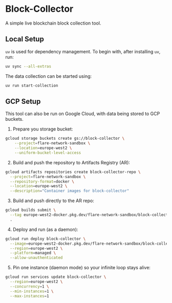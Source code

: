 # Block-Collector

A simple live blockchain block collection tool.

## Local Setup

`uv` is used for dependency management.
To begin with, after installing `uv`, run:

```bash
uv sync --all-extras
```

The data collection can be started using:

```bash
uv run start-collection
```

## GCP Setup

This tool can also be run on Google Cloud, with data being stored to GCP buckets.

1. Prepare you storage bucket:

```bash
gcloud storage buckets create gs://block-collector \
    --project=flare-network-sandbox \
    --location=europe-west2 \
    --uniform-bucket-level-access
```

2. Build and push the repository to Artifacts Registry (AR):

```bash
gcloud artifacts repositories create block-collector-repo \
  --project=flare-network-sandbox \
  --repository-format=docker \
  --location=europe-west2 \
  --description="Container images for block-collector"
```

3. Build and push directly to the AR repo:

```bash
gcloud builds submit \
  --tag europe-west2-docker.pkg.dev/flare-network-sandbox/block-collector-repo/block-collector:latest \
  .
```

4. Deploy and run (as a daemon):

```bash
gcloud run deploy block-collector \
  --image=europe-west2-docker.pkg.dev/flare-network-sandbox/block-collector-repo/block-collector:latest \
  --region=europe-west2 \
  --platform=managed \
  --allow-unauthenticated
```

5. Pin one instance (daemon mode) so your infinite loop stays alive:

```bash
gcloud run services update block-collector \
  --region=europe-west2 \
  --concurrency=1 \
  --min-instances=1 \
  --max-instances=1
```

